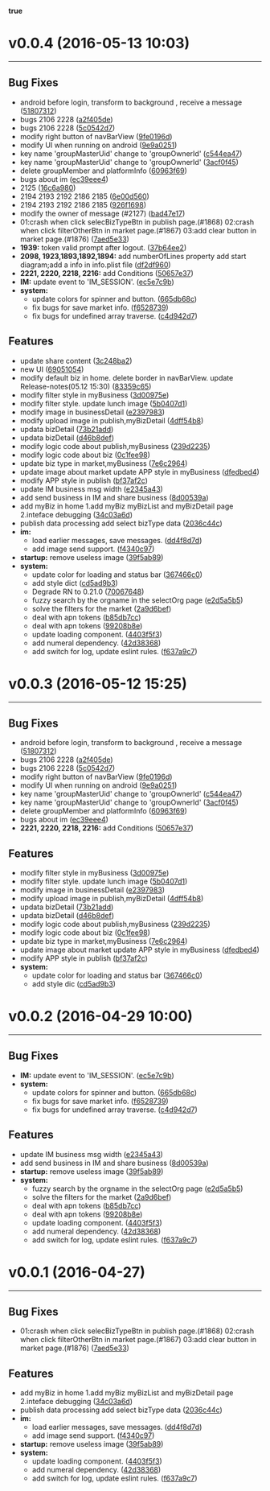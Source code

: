 __true__

# v0.0.4 (2016-05-13 10:03)

---

## Bug Fixes

- android  before login, transform to background , receive a message
  ([51807312](http://192.168.64.208/wuhan/fas-app/commits/5180731258f3c396046fe42f93093df181717df8))
- bugs 2106 2228
  ([a2f405de](http://192.168.64.208/wuhan/fas-app/commits/a2f405def0b96c2e481edbf0b2be199ba0ac4797))
- bugs 2106 2228
  ([5c0542d7](http://192.168.64.208/wuhan/fas-app/commits/5c0542d766e50f9b7dc6793810b4ba182f5df94a))
- modify right button of navBarView
  ([9fe0196d](http://192.168.64.208/wuhan/fas-app/commits/9fe0196d5800b05a0e5fa3da44c487ba49c07d03))
- modify UI when running on android
  ([9e9a0251](http://192.168.64.208/wuhan/fas-app/commits/9e9a0251d41e9cc1d358f93fee6143cab23b8ad3))
- key name 'groupMasterUid' change to 'groupOwnerId'
  ([c544ea47](http://192.168.64.208/wuhan/fas-app/commits/c544ea47fb4e2ad08f19ea338edbd6f781537d9b))
- key name 'groupMasterUid' change to 'groupOwnerId'
  ([3acf0f45](http://192.168.64.208/wuhan/fas-app/commits/3acf0f45cb341c62548a8e2bce02d3141767aa12))
- delete groupMember and platformInfo
  ([60963f69](http://192.168.64.208/wuhan/fas-app/commits/60963f698ee2af59727a1e33cd5bc108d20169ae))
- bugs about im
  ([ec39eee4](http://192.168.64.208/wuhan/fas-app/commits/ec39eee4852e9ef94f760fa4d4c284413d47c075))
- 2125
  ([16c6a980](http://192.168.64.208/wuhan/fas-app/commits/16c6a980307a84ae2b06cefbb5f023eae2bb3f7e))
- 2194 2193 2192 2186 2185
  ([6e00d560](http://192.168.64.208/wuhan/fas-app/commits/6e00d56082fc7a992356548c4737d4370afcfc97))
- 2194 2193 2192 2186 2185
  ([926f1698](http://192.168.64.208/wuhan/fas-app/commits/926f169840878eb1f590bbc9483047c0c3021624))
- modify the owner of message (#2127)
  ([bad47e17](http://192.168.64.208/wuhan/fas-app/commits/bad47e17c6891203ea08f10192d27e386ab4be42))
-  01:crash when click selecBizTypeBtn in publish page.(#1868)        02:crash when click filterOtherBtn in market page.(#1867)        03:add clear button in market page.(#1876)
  ([7aed5e33](http://192.168.64.208/wuhan/fas-app/commits/7aed5e330c1fcf80f1c228484f5196d4ae375a2e))
- **1939:** token valid prompt after logout.
  ([37b64ee2](http://192.168.64.208/wuhan/fas-app/commits/37b64ee253cb578eeb9b02653b11f52644970683))
- **2098, 1923,1893,1892,1894:** add numberOfLines property add start diagram;add a info in info.plist file
  ([df2df960](http://192.168.64.208/wuhan/fas-app/commits/df2df96005aecf40bcd6ac5f5fb16825508f5c58))
- **2221, 2220, 2218, 2216:** add Conditions
  ([50657e37](http://192.168.64.208/wuhan/fas-app/commits/50657e3736a28a63567820e6497a1c3580665c9d))
- **IM:** update event to 'IM_SESSION'.
  ([ec5e7c9b](http://192.168.64.208/wuhan/fas-app/commits/ec5e7c9bef47fbc02506618b414abc80c6a883b0))
- **system:**
  - update colors for spinner and button.
  ([665db68c](http://192.168.64.208/wuhan/fas-app/commits/665db68c7b7c98caa256b0c0c5aec9f257fd890b))
  - fix bugs for save market info.
  ([f6528739](http://192.168.64.208/wuhan/fas-app/commits/f65287393eeb41132b17b5cc6e235f447d31a845))
  - fix bugs for undefined array traverse.
  ([c4d942d7](http://192.168.64.208/wuhan/fas-app/commits/c4d942d708c12e185217dabbc49a37d0f3e65f8e))


## Features

- update share content
  ([3c248ba2](http://192.168.64.208/wuhan/fas-app/commits/3c248ba2a84b430e91c0ef1e027c4603b63f309a))
- new UI
  ([69051054](http://192.168.64.208/wuhan/fas-app/commits/6905105437692d84864c3faedbeea827af0f34d2))
- modify default biz in home. delete border in navBarView. update Release-notes(05.12 15:30)
  ([83359c65](http://192.168.64.208/wuhan/fas-app/commits/83359c65fadbc9a1a3fd113c0ede05ce59130185))
- modify filter style in myBusiness
  ([3d00975e](http://192.168.64.208/wuhan/fas-app/commits/3d00975ef98c8b1defe751a38ab717ed7d99af49))
- modify filter style. update lunch image
  ([5b0407d1](http://192.168.64.208/wuhan/fas-app/commits/5b0407d149ade7f8dd325c9106eff48034129fc6))
- modify image in businessDetail
  ([e2397983](http://192.168.64.208/wuhan/fas-app/commits/e23979834a03b26429fd63a7c2dfdca8df160576))
- modify upload image in publish,myBizDetail
  ([4dff54b8](http://192.168.64.208/wuhan/fas-app/commits/4dff54b8ebe8f97b332c1fd893934b08a41eac67))
- updata bizDetail
  ([73b21add](http://192.168.64.208/wuhan/fas-app/commits/73b21add715bb24402eca26614bb653c8352006b))
- updata bizDetail
  ([d46b8def](http://192.168.64.208/wuhan/fas-app/commits/d46b8def39fce75f6f714b0ed14fe91f050f7b7a))
- modify logic code about publish,myBusiness
  ([239d2235](http://192.168.64.208/wuhan/fas-app/commits/239d2235ddface8c94909e5e940c1431f389d158))
- modify logic code about biz
  ([0c1fee98](http://192.168.64.208/wuhan/fas-app/commits/0c1fee982eddbe6754570c28df4d95f8dec8b02a))
- update biz type in market,myBusiness
  ([7e6c2964](http://192.168.64.208/wuhan/fas-app/commits/7e6c2964a758ae0e2178b4287971b3d051b4160f))
- update image about market           update APP style in myBusiness
  ([dfedbed4](http://192.168.64.208/wuhan/fas-app/commits/dfedbed41d22a245dccbcc7609b2959e8431d290))
- modify APP style in publish
  ([bf37af2c](http://192.168.64.208/wuhan/fas-app/commits/bf37af2c3fec0893b7e1fb3707bf4f9e00576c69))
- update IM business msg width
  ([e2345a43](http://192.168.64.208/wuhan/fas-app/commits/e2345a437154452f78fa30d7ce4f4dd347c52425))
- add send business in IM and share business
  ([8d00539a](http://192.168.64.208/wuhan/fas-app/commits/8d00539af23664df397f935939a20c8c60072b13))
- add myBiz in home 1.add myBiz myBizList and myBizDetail page 2.inteface debugging
  ([34c03a6d](http://192.168.64.208/wuhan/fas-app/commits/34c03a6dec9e070338c72d193dbcf75dd2c8e86e))
- publish data processing add select bizType data
  ([2036c44c](http://192.168.64.208/wuhan/fas-app/commits/2036c44c74a5e79fa9027558abbecd713666d67f))
- **im:**
  - load earlier messages, save messages.
  ([dd4f8d7d](http://192.168.64.208/wuhan/fas-app/commits/dd4f8d7d9d6d9e403863c938e1bdf5a6ed71e019))
  - add image send support.
  ([f4340c97](http://192.168.64.208/wuhan/fas-app/commits/f4340c9736f32a916547b970895260e282f02751))
- **startup:** remove useless image
  ([39f5ab89](http://192.168.64.208/wuhan/fas-app/commits/39f5ab891c50396080d2d183926488f5ff00abd3))
- **system:**
  - update color for loading and status bar
  ([367466c0](http://192.168.64.208/wuhan/fas-app/commits/367466c0c5a60503e1308450da515193e7e0db7e))
  - add style dict
  ([cd5ad9b3](http://192.168.64.208/wuhan/fas-app/commits/cd5ad9b39bffdb4558940d7411bb75d12a9161d5))
  - Degrade RN to 0.21.0
  ([70067648](http://192.168.64.208/wuhan/fas-app/commits/70067648affa35687a26d53f74619178c24012d5))
  - fuzzy  search by the orgname in the  selectOrg page
  ([e2d5a5b5](http://192.168.64.208/wuhan/fas-app/commits/e2d5a5b5018ff1646d779c0861f702654383f596))
  - solve the filters for the market
  ([2a9d6bef](http://192.168.64.208/wuhan/fas-app/commits/2a9d6bef2c030cb30ad35bcdb477a2194499c26e))
  - deal with apn tokens
  ([b85db7cc](http://192.168.64.208/wuhan/fas-app/commits/b85db7ccf3d244955e3fe77564ff60888ee70272))
  - deal with apn tokens
  ([99208b8e](http://192.168.64.208/wuhan/fas-app/commits/99208b8e7ac0e055fc544bb00bde6105356525ac))
  - update loading component.
  ([4403f5f3](http://192.168.64.208/wuhan/fas-app/commits/4403f5f30995c6dc776c9867c3f236f09cd6c24c))
  - add numeral dependency.
  ([42d38368](http://192.168.64.208/wuhan/fas-app/commits/42d383686c7fbcd388f5f1669cc53dd292afcfee))
  - add switch for log, update eslint rules.
  ([f637a9c7](http://192.168.64.208/wuhan/fas-app/commits/f637a9c77342706c1f78114f896e66c1f113f3bf))
  
# v0.0.3 (2016-05-12 15:25)

---

## Bug Fixes

- android  before login, transform to background , receive a message
  ([51807312](http://192.168.64.208/wuhan/fas-app/commits/5180731258f3c396046fe42f93093df181717df8))
- bugs 2106 2228
  ([a2f405de](http://192.168.64.208/wuhan/fas-app/commits/a2f405def0b96c2e481edbf0b2be199ba0ac4797))
- bugs 2106 2228
  ([5c0542d7](http://192.168.64.208/wuhan/fas-app/commits/5c0542d766e50f9b7dc6793810b4ba182f5df94a))
- modify right button of navBarView
  ([9fe0196d](http://192.168.64.208/wuhan/fas-app/commits/9fe0196d5800b05a0e5fa3da44c487ba49c07d03))
- modify UI when running on android
  ([9e9a0251](http://192.168.64.208/wuhan/fas-app/commits/9e9a0251d41e9cc1d358f93fee6143cab23b8ad3))
- key name 'groupMasterUid' change to 'groupOwnerId'
  ([c544ea47](http://192.168.64.208/wuhan/fas-app/commits/c544ea47fb4e2ad08f19ea338edbd6f781537d9b))
- key name 'groupMasterUid' change to 'groupOwnerId'
  ([3acf0f45](http://192.168.64.208/wuhan/fas-app/commits/3acf0f45cb341c62548a8e2bce02d3141767aa12))
- delete groupMember and platformInfo
  ([60963f69](http://192.168.64.208/wuhan/fas-app/commits/60963f698ee2af59727a1e33cd5bc108d20169ae))
- bugs about im
  ([ec39eee4](http://192.168.64.208/wuhan/fas-app/commits/ec39eee4852e9ef94f760fa4d4c284413d47c075))
- **2221, 2220, 2218, 2216:** add Conditions
  ([50657e37](http://192.168.64.208/wuhan/fas-app/commits/50657e3736a28a63567820e6497a1c3580665c9d))


## Features

- modify filter style in myBusiness
  ([3d00975e](http://192.168.64.208/wuhan/fas-app/commits/3d00975ef98c8b1defe751a38ab717ed7d99af49))
- modify filter style. update lunch image
  ([5b0407d1](http://192.168.64.208/wuhan/fas-app/commits/5b0407d149ade7f8dd325c9106eff48034129fc6))
- modify image in businessDetail
  ([e2397983](http://192.168.64.208/wuhan/fas-app/commits/e23979834a03b26429fd63a7c2dfdca8df160576))
- modify upload image in publish,myBizDetail
  ([4dff54b8](http://192.168.64.208/wuhan/fas-app/commits/4dff54b8ebe8f97b332c1fd893934b08a41eac67))
- updata bizDetail
  ([73b21add](http://192.168.64.208/wuhan/fas-app/commits/73b21add715bb24402eca26614bb653c8352006b))
- updata bizDetail
  ([d46b8def](http://192.168.64.208/wuhan/fas-app/commits/d46b8def39fce75f6f714b0ed14fe91f050f7b7a))
- modify logic code about publish,myBusiness
  ([239d2235](http://192.168.64.208/wuhan/fas-app/commits/239d2235ddface8c94909e5e940c1431f389d158))
- modify logic code about biz
  ([0c1fee98](http://192.168.64.208/wuhan/fas-app/commits/0c1fee982eddbe6754570c28df4d95f8dec8b02a))
- update biz type in market,myBusiness
  ([7e6c2964](http://192.168.64.208/wuhan/fas-app/commits/7e6c2964a758ae0e2178b4287971b3d051b4160f))
- update image about market           update APP style in myBusiness
  ([dfedbed4](http://192.168.64.208/wuhan/fas-app/commits/dfedbed41d22a245dccbcc7609b2959e8431d290))
- modify APP style in publish
  ([bf37af2c](http://192.168.64.208/wuhan/fas-app/commits/bf37af2c3fec0893b7e1fb3707bf4f9e00576c69))
- **system:**
  - update color for loading and status bar
  ([367466c0](http://192.168.64.208/wuhan/fas-app/commits/367466c0c5a60503e1308450da515193e7e0db7e))
  - add style dic
  ([cd5ad9b3](http://192.168.64.208/wuhan/fas-app/commits/cd5ad9b39bffdb4558940d7411bb75d12a9161d5))

# v0.0.2 (2016-04-29 10:00)

---

## Bug Fixes

- **IM:** update event to 'IM_SESSION'.
  ([ec5e7c9b](http://192.168.64.208/tianjin/fas-app/commits/ec5e7c9bef47fbc02506618b414abc80c6a883b0))
- **system:**
  - update colors for spinner and button.
  ([665db68c](http://192.168.64.208/tianjin/fas-app/commits/665db68c7b7c98caa256b0c0c5aec9f257fd890b))
  - fix bugs for save market info.
  ([f6528739](http://192.168.64.208/tianjin/fas-app/commits/f65287393eeb41132b17b5cc6e235f447d31a845))
  - fix bugs for undefined array traverse.
  ([c4d942d7](http://192.168.64.208/tianjin/fas-app/commits/c4d942d708c12e185217dabbc49a37d0f3e65f8e))


## Features

- update IM business msg width
  ([e2345a43](http://192.168.64.208/tianjin/fas-app/commits/e2345a437154452f78fa30d7ce4f4dd347c52425))
- add send business in IM and share business
  ([8d00539a](http://192.168.64.208/tianjin/fas-app/commits/8d00539af23664df397f935939a20c8c60072b13))
- **startup:** remove useless image
  ([39f5ab89](http://192.168.64.208/tianjin/fas-app/commits/39f5ab891c50396080d2d183926488f5ff00abd3))
- **system:**
  - fuzzy  search by the orgname in the  selectOrg page
  ([e2d5a5b5](http://192.168.64.208/tianjin/fas-app/commits/e2d5a5b5018ff1646d779c0861f702654383f596))
  - solve the filters for the market
  ([2a9d6bef](http://192.168.64.208/tianjin/fas-app/commits/2a9d6bef2c030cb30ad35bcdb477a2194499c26e))
  - deal with apn tokens
  ([b85db7cc](http://192.168.64.208/tianjin/fas-app/commits/b85db7ccf3d244955e3fe77564ff60888ee70272))
  - deal with apn tokens
  ([99208b8e](http://192.168.64.208/tianjin/fas-app/commits/99208b8e7ac0e055fc544bb00bde6105356525ac))
  - update loading component.
  ([4403f5f3](http://192.168.64.208/tianjin/fas-app/commits/4403f5f30995c6dc776c9867c3f236f09cd6c24c))
  - add numeral dependency.
  ([42d38368](http://192.168.64.208/tianjin/fas-app/commits/42d383686c7fbcd388f5f1669cc53dd292afcfee))
  - add switch for log, update eslint rules.
  ([f637a9c7](http://192.168.64.208/tianjin/fas-app/commits/f637a9c77342706c1f78114f896e66c1f113f3bf))
  
  
# v0.0.1 (2016-04-27)

---

## Bug Fixes

-  01:crash when click selecBizTypeBtn in publish page.(#1868)        02:crash when click filterOtherBtn in market page.(#1867)        03:add clear button in market page.(#1876)
  ([7aed5e33](http://192.168.64.208/tianjin/fas-app/commits/7aed5e330c1fcf80f1c228484f5196d4ae375a2e))


## Features

- add myBiz in home 1.add myBiz myBizList and myBizDetail page 2.inteface debugging
  ([34c03a6d](http://192.168.64.208/tianjin/fas-app/commits/34c03a6dec9e070338c72d193dbcf75dd2c8e86e))
- publish data processing add select bizType data
  ([2036c44c](http://192.168.64.208/tianjin/fas-app/commits/2036c44c74a5e79fa9027558abbecd713666d67f))
- **im:**
  - load earlier messages, save messages.
  ([dd4f8d7d](http://192.168.64.208/tianjin/fas-app/commits/dd4f8d7d9d6d9e403863c938e1bdf5a6ed71e019))
  - add image send support.
  ([f4340c97](http://192.168.64.208/tianjin/fas-app/commits/f4340c9736f32a916547b970895260e282f02751))
- **startup:** remove useless image
  ([39f5ab89](http://192.168.64.208/tianjin/fas-app/commits/39f5ab891c50396080d2d183926488f5ff00abd3))
- **system:**
  - update loading component.
  ([4403f5f3](http://192.168.64.208/tianjin/fas-app/commits/4403f5f30995c6dc776c9867c3f236f09cd6c24c))
  - add numeral dependency.
  ([42d38368](http://192.168.64.208/tianjin/fas-app/commits/42d383686c7fbcd388f5f1669cc53dd292afcfee))
  - add switch for log, update eslint rules.
  ([f637a9c7](http://192.168.64.208/tianjin/fas-app/commits/f637a9c77342706c1f78114f896e66c1f113f3bf))
